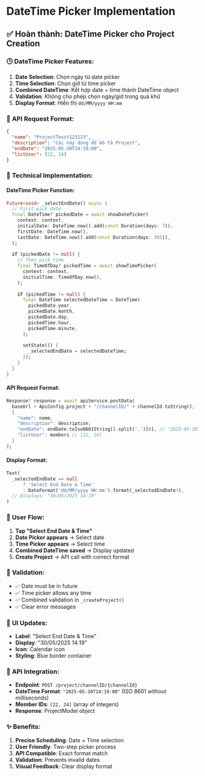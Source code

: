 # DateTime Picker Implementation

## ✅ **Hoàn thành: DateTime Picker cho Project Creation**

### 🕒 **DateTime Picker Features:**

1. **Date Selection**: Chọn ngày từ date picker
2. **Time Selection**: Chọn giờ từ time picker  
3. **Combined DateTime**: Kết hợp date + time thành DateTime object
4. **Validation**: Không cho phép chọn ngày/giờ trong quá khứ
5. **Display Format**: Hiển thị `dd/MM/yyyy HH:mm`

### 📡 **API Request Format:**

```json
{
  "name": "ProjectTesst123123",
  "description": "Cái này dùng để mô tả Project", 
  "endDate": "2025-05-30T14:19:00",
  "listUser": [22, 24]
}
```

### 🔧 **Technical Implementation:**

#### DateTime Picker Function:
```dart
Future<void> _selectEndDate() async {
  // First pick date
  final DateTime? pickedDate = await showDatePicker(
    context: context,
    initialDate: DateTime.now().add(const Duration(days: 7)),
    firstDate: DateTime.now(),
    lastDate: DateTime.now().add(const Duration(days: 365)),
  );
  
  if (pickedDate != null) {
    // Then pick time
    final TimeOfDay? pickedTime = await showTimePicker(
      context: context,
      initialTime: TimeOfDay.now(),
    );
    
    if (pickedTime != null) {
      final DateTime selectedDateTime = DateTime(
        pickedDate.year,
        pickedDate.month,
        pickedDate.day,
        pickedTime.hour,
        pickedTime.minute,
      );
      
      setState(() {
        _selectedEndDate = selectedDateTime;
      });
    }
  }
}
```

#### API Request Format:
```dart
Response? response = await apiService.postData(
  baseUrl + ApiConfig.project + "/channelID/" + channelId.toString(), 
  {
    "name": name,
    "description": description,
    "endDate": endDate.toIso8601String().split('.')[0], // "2025-05-30T14:19:00"
    "listUser": members // [22, 24]
  }
);
```

#### Display Format:
```dart
Text(
  _selectedEndDate == null
      ? 'Select End Date & Time'
      : DateFormat('dd/MM/yyyy HH:mm').format(_selectedEndDate!),
  // Displays: "30/05/2025 14:19"
)
```

### 🎯 **User Flow:**

1. **Tap "Select End Date & Time"**
2. **Date Picker appears** → Select date
3. **Time Picker appears** → Select time  
4. **Combined DateTime saved** → Display updated
5. **Create Project** → API call with correct format

### 📝 **Validation:**

- ✅ Date must be in future
- ✅ Time picker allows any time
- ✅ Combined validation in `_createProject()`
- ✅ Clear error messages

### 🎨 **UI Updates:**

- **Label**: "Select End Date & Time" 
- **Display**: "30/05/2025 14:19"
- **Icon**: Calendar icon
- **Styling**: Blue border container

### 🔄 **API Integration:**

- **Endpoint**: `POST /project/channelID/{channelId}`
- **DateTime Format**: `"2025-05-30T14:19:00"` (ISO 8601 without milliseconds)
- **Member IDs**: `[22, 24]` (array of integers)
- **Response**: ProjectModel object

### ✨ **Benefits:**

1. **Precise Scheduling**: Date + Time selection
2. **User Friendly**: Two-step picker process
3. **API Compatible**: Exact format match
4. **Validation**: Prevents invalid dates
5. **Visual Feedback**: Clear display format
